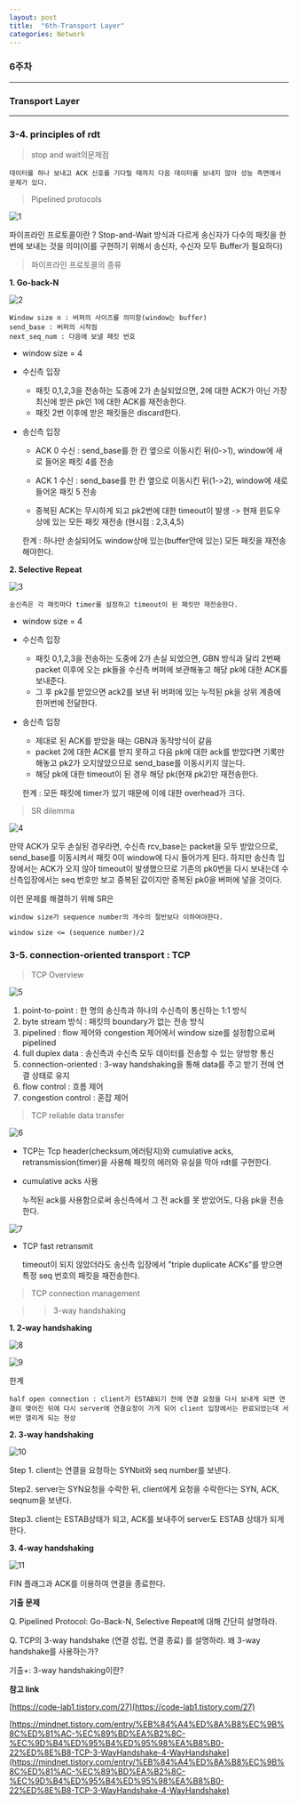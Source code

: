 ```yaml
---
layout: post
title:  "6th-Transport Layer"
categories: Network
---
```


### 6주차

---

### Transport Layer

---

### 3-4. principles of rdt

> stop and wait의문제점

    데이터를 하나 보내고 ACK 신호를 기다릴 때까지 다음 데이터를 보내지 않아 성능 측면에서 문제가 있다.


> Pipelined protocols

![1](/public/img/network/6주차/1.JPG)

   파이프라인 프로토콜이란 ? Stop-and-Wait 방식과 다르게 송신자가 다수의 패킷을 한 번에 보내는 것을 의미(이를 구현하기 위해서 송신자, 수신자 모두 Buffer가 필요하다)

> 파이프라인 프로토콜의 종류

**1. Go-back-N**

![2](/public/img/network/6주차/2.JPG)

    Window size n : 버퍼의 사이즈를 의미함(window는 buffer)
    send_base : 버퍼의 시작점
    next_seq_num : 다음에 보낼 패킷 번호

- window size = 4

- 수신측 입장 

   - 패킷 0,1,2,3을 전송하는 도중에 2가 손실되었으면, 2에 대한 ACK가 아닌 가장 최신에 받은 pk인 1에 대한 ACK를 재전송한다.
   - 패킷 2번 이후에 받은 패킷들은 discard한다.

- 송신측 입장 

  - ACK 0 수신 : send_base를 한 칸 옆으로 이동시킨 뒤(0->1), window에 새로 들어온 패킷 4를 전송

  - ACK 1 수신 : send_base를 한 칸 옆으로 이동시킨 뒤(1->2), window에 새로 들어온 패킷 5 전송 
   
  - 중복된 ACK는 무시하게 되고 pk2번에 대한 timeout이 발생 -> 현재 윈도우 상에 있는 모든 패킷 재전송 (현시점 : 2,3,4,5)

   한계 : 하나만 손실되어도 window상에 있는(buffer안에 있는) 모든 패킷을 재전송해야한다.
 
**2. Selective Repeat**

![3](/public/img/network/6주차/3.JPG)

    송신측은 각 패킷마다 timer를 설정하고 timeout이 된 패킷만 재전송한다. 

- window size = 4

- 수신측 입장

   - 패킷 0,1,2,3을 전송하는 도중에 2가 손실 되었으면, GBN 방식과 달리 2번째 packet 이후에 오는 pk들을 수신측 버퍼에 보관해놓고 해당 pk에 대한 ACK를 보내준다. 
   - 그 후 pk2를 받았으면 ack2를 보낸 뒤 버퍼에 있는 누적된 pk을 상위 계층에 한꺼번에 전달한다.

- 송신측 입장

   - 제대로 된 ACK를 받았을 때는 GBN과 동작방식이 같음
   - packet 2에 대한 ACK를 받지 못하고 다음 pk에 대한 ack를 받았다면 기록만 해놓고 pk2가 오지않았으므로 send_base를 이동시키지 않는다.
   - 해당 pk에 대한 timeout이 된 경우 해당 pk(현재 pk2)만 재전송한다. 

   한계 : 모든 패킷에 timer가 있기 때문에 이에 대한 overhead가 크다.


> SR dilemma

![4](/public/img/network/6주차/4.JPG)

   만약 ACK가 모두 손실된 경우라면, 수신측 rcv_base는 packet을 모두 받았으므로, send_base를 이동시켜서 패킷 0이 window에 다시 들어가게 된다. 하지만 송신측 입장에서는 ACK가 오지 않아 timeout이 발생했으므로 기존의 pk0번을 다시 보내는데 수신측입장에서는 seq 번호만 보고 중복된 값이지만 중복된 pk0을 버퍼에 넣을 것이다. 

이런 문제를 해결하기 위해 SR은
    
    window size가 sequence number의 개수의 절반보다 이하여야한다. 

    window size <= (sequence number)/2


### 3-5. connection-oriented transport : TCP

> TCP Overview

![5](/public/img/network/6주차/5.JPG)
 
1. point-to-point : 한 명의 송신측과 하나의 수신측이 통신하는 1:1 방식
2. byte stream 방식 : 패킷의 boundary가 없는 전송 방식
3. pipelined : flow 제어와 congestion 제어에서 window size를 설정함으로써 pipelined
4. full duplex data : 송신측과 수신측 모두 데이터를 전송할 수 있는 양방향 통신
5. connection-oriented : 3-way handshaking을 통해 data를 주고 받기 전에 연결 상태로 유지
6. flow control : 흐름 제어 
7. congestion control : 혼잡 제어


> TCP reliable data transfer

![6](/public/img/network/6주차/6.JPG)

- TCP는 Tcp header(checksum,에러탐지)와 cumulative acks, retransmission(timer)을 사용해 패킷의 에러와 유실을 막아 rdt를 구현한다.

-  cumulative acks 사용

   누적된 ack를 사용함으로써 송신측에서 그 전 ack를 못 받았어도, 다음 pk을 전송한다. 

![7](/public/img/network/6주차/7.JPG)

- TCP fast retransmit

   timeout이 되지 않았더라도 송신측 입장에서 "triple duplicate ACKs"를 받으면 특정 seq 번호의 패킷을 재전송한다. 


> TCP connection management

>> 3-way handshaking

**1. 2-way handshaking**

![8](/public/img/network/6주차/8.JPG)

![9](/public/img/network/6주차/9.JPG)
   
한계
   
    half open connection : client가 ESTAB되기 전에 연결 요청을 다시 보내게 되면 연결이 맺어진 뒤에 다시 server에 연결요청이 가게 되어 client 입장에서는 완료되었는데 서버만 열리게 되는 현상

**2. 3-way handshaking**

![10](/public/img/network/6주차/10.JPG)

Step 1. client는 연결을 요청하는 SYNbit와 seq number를 보낸다.

Step2. server는 SYN요청을 수락한 뒤, client에게 요청을 수락한다는 SYN, ACK, seqnum을 보낸다.

Step3. client는 ESTAB상태가 되고, ACK를 보내주어 server도 ESTAB 상태가 되게 한다.

**3. 4-way handshaking**

![11](/public/img/network/6주차/11.JPG)

   FIN 플래그과 ACK를 이용하여 연결을 종료한다.




**기출 문제**

Q. Pipelined Protocol: Go-Back-N, Selective Repeat에 대해 간단히 설명하라.

Q. TCP의 3-way handshake (연결 성립, 연결 종료) 를 설명하라. 왜 3-way handshake를 사용하는가?

기출+: 3-way handshaking이란?


**참고 link**

[https://code-lab1.tistory.com/27](https://code-lab1.tistory.com/27)

[https://mindnet.tistory.com/entry/%EB%84%A4%ED%8A%B8%EC%9B%8C%ED%81%AC-%EC%89%BD%EA%B2%8C-%EC%9D%B4%ED%95%B4%ED%95%98%EA%B8%B0-22%ED%8E%B8-TCP-3-WayHandshake-4-WayHandshake](https://mindnet.tistory.com/entry/%EB%84%A4%ED%8A%B8%EC%9B%8C%ED%81%AC-%EC%89%BD%EA%B2%8C-%EC%9D%B4%ED%95%B4%ED%95%98%EA%B8%B0-22%ED%8E%B8-TCP-3-WayHandshake-4-WayHandshake)

